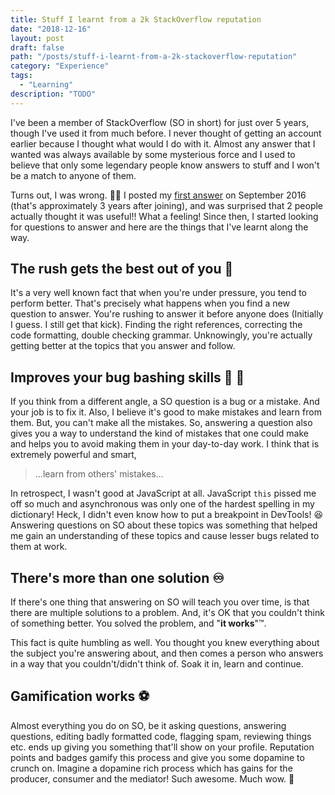 ```yaml
---
title: Stuff I learnt from a 2k StackOverflow reputation
date: "2018-12-16"
layout: post
draft: false
path: "/posts/stuff-i-learnt-from-a-2k-stackoverflow-reputation"
category: "Experience"
tags:
  - "Learning"
description: "TODO"
---
```


I've been a member of StackOverflow (SO in short) for just over 5 years, though I've used it from much before. I never thought of getting an account earlier because I thought what would I do with it. Almost any answer that I wanted was always available by some mysterious force and I used to believe that only some legendary people know answers to stuff and I won't be a match to anyone of them.

Turns out, I was wrong. 🤷‍♂ I posted my [first answer](https://stackoverflow.com/a/39314388/2950032) on September 2016 (that's approximately 3 years after joining), and was surprised that 2 people actually thought it was useful!! What a feeling! Since then, I started looking for questions to answer and here are the things that I've learnt along the way.

## The rush gets the best out of you 🏃

It's a very well known fact that when you're under pressure, you tend to perform better. That's precisely what happens when you find a new question to answer. You're rushing to answer it before anyone does (Initially I guess. I still get that kick). Finding the right references, correcting the code formatting, double checking grammar. Unknowingly, you're actually getting better at the topics that you answer and follow.

## Improves your bug bashing skills 🐛 🔪

If you think from a different angle, a SO question is a bug or a mistake. And your job is to fix it. Also, I believe it's good to make mistakes and learn from them. But, you can't make all the mistakes. So, answering a question also gives you a way to understand the kind of mistakes that one could make and helps you to avoid making them in your day-to-day work. I think that is extremely powerful and smart,

> ...learn from others' mistakes...

In retrospect, I wasn't good at JavaScript at all. JavaScript `this` pissed me off so much and asynchronous was only one of the hardest spelling in my dictionary! Heck, I didn't even know how to put a breakpoint in DevTools! 😆 Answering questions on SO about these topics was something that helped me gain an understanding of these topics and cause lesser bugs related to them at work.

## There's more than one solution ♾️

If there's one thing that answering on SO will teach you over time, is that there are multiple solutions to a problem. And, it's OK that you couldn't think of something better. You solved the problem, and "**it works**"™.

This fact is quite humbling as well. You thought you knew everything about the subject you're answering about, and then comes a person who answers in a way that you couldn't/didn't think of. Soak it in, learn and continue.

## Gamification works ⚽️

Almost everything you do on SO, be it asking questions, answering questions, editing badly formatted code, flagging spam, reviewing things etc. ends up giving you something that'll show on your profile. Reputation points and badges gamify this process and give you some dopamine to crunch on. Imagine a dopamine rich process which has gains for the producer, consumer and the mediator! Such awesome. Much wow. 💍